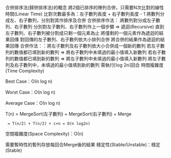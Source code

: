 合併排序法(歸併排序法)的概念
將2個已排序的陣列合併，只需要N次比對的線性時間(Linear Time)
比對次數最多為：左子數列長度 + 右子數列長度 - 1
將數列分成左、右子數列，分別對其作排序及合併
合併排序作法：
將數列對分成左子數列、右子數列
分別對左子數列、右子數列作上一個步驟 ⇒ 遞迴(Recursive)
直到左子數列、右子數列被分割成只剩一個元素為止
將僅剩的一個元素作為遞迴的結果回傳
對回傳的左子數列、右子數列依大小排列合併
將合併的結果作為遞迴的結果回傳
合併作法：：將左子數列及右子數列依大小合併成一個新的數列
若左子數列的數值都已填到新的數列 ⇒ 將右子數列中未填過的最小值填入新數列
若右子數列的數值都已填到新的數列 ⇒ 將左子數列中未填過的最小值填入新數列
將左子數列及右子數列中，未填過的最小值填到新的數列
需執行⌈log 2n⌉回合
時間複雜度(Time Complexity)

Best Case：Ο(n log n)

Worst Case：Ο(n log n)

Average Case：Ο(n log n)

T(n) = MergeSort(左子數列) + MergeSort(右子數列) + Merge

     = T(n/2) + T(n/2) + c×n = O(n log2n)
     
空間複雜度(Space Complexity)：Ο(n)

需要暫時性的暫列存放每回合Merge後的結果
穩定性(Stable/Unstable)：穩定(Stable)
